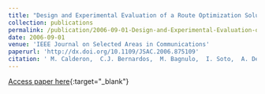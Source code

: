 ```yaml
---
title: "Design and Experimental Evaluation of a Route Optimization Solution for NEMO"
collection: publications
permalink: /publication/2006-09-01-Design-and-Experimental-Evaluation-of-a-Route-Optimization-Solution-for-NEMO
date: 2006-09-01
venue: 'IEEE Journal on Selected Areas in Communications'
paperurl: 'http://dx.doi.org/10.1109/JSAC.2006.875109'
citation: ' M. Calderon,  C.J. Bernardos,  M. Bagnulo,  I. Soto,  A. De, &quot;Design and Experimental Evaluation of a Route Optimization Solution for NEMO; IEEE Journal on Selected Areas in Communications, 2006.'
---
```

[Access paper here](http://dx.doi.org/10.1109/JSAC.2006.875109){:target="_blank"}
